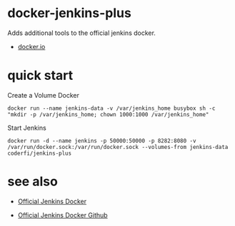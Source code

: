 # docker-jenkins-plus

Adds additional tools to the official jenkins docker.

* [docker.io](https://docs.docker.com/installation/debian/)

# quick start

Create a Volume Docker

    docker run --name jenkins-data -v /var/jenkins_home busybox sh -c "mkdir -p /var/jenkins_home; chown 1000:1000 /var/jenkins_home"

Start Jenkins

    docker run -d --name jenkins -p 50000:50000 -p 8282:8080 -v /var/run/docker.sock:/var/run/docker.sock --volumes-from jenkins-data coderfi/jenkins-plus

# see also

* [Official Jenkins Docker](https://registry.hub.docker.com/_/jenkins/)

* [Official Jenkins Docker Github](https://github.com/cloudbees/jenkins-ci.org-docker)
